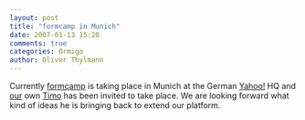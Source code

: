 ```yaml
---
layout: post
title: "formcamp in Munich"
date: 2007-01-13 15:20
comments: true
categories: Ormigo
author: Oliver Thylmann
---
```








Currently [formcamp](http://formcamp.pbwiki.com/) is taking place in Munich at the German [Yahoo!](http://yahoo.de) HQ and [our](https://ormigo.com/) own [Timo](http://teemow.com/) has been invited to take place. We are looking forward what kind of ideas he is bringing back to extend our platform.


